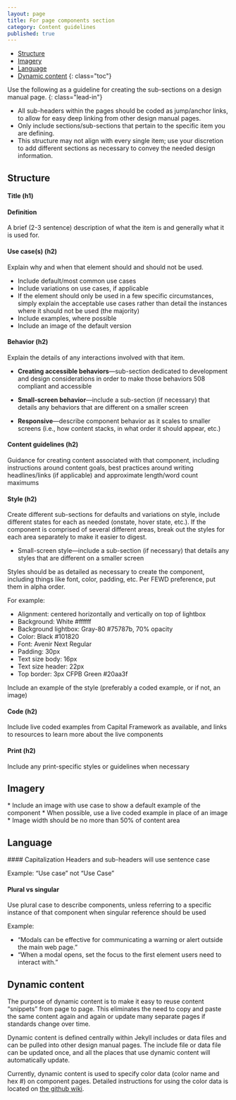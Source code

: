 ```yaml
---
layout: page
title: For page components section
category: Content guidelines
published: true
---
```


- [Structure](#structure)
- [Imagery](#imagery)
- [Language](#language)
- [Dynamic content](#dynamic-content)
{: class="toc"}

<div class="content-67 content-first">

Use the following as a guideline for creating the sub-sections on a design manual page. 
{: class="lead-in"}


* All sub-headers within the pages should be coded as jump/anchor links, to allow for easy deep linking from other design manual pages. 
* Only include sections/sub-sections that pertain to the specific item you are defining. 
* This structure may not align with every single item; use your discretion to add different sections as necessary to convey the needed design information.


</div>

<h2 id="structure">Structure</h2>

<div class="content-67 content-first">

#### Title (h1)

#### Definition
A brief (2-3 sentence) description of what the item is and generally what it is used for.

#### Use case(s) (h2)

Explain why and when that element should and should not be used.

* Include default/most common use cases
* Include variations on use cases, if applicable 
* If the element should only be used in a few specific circumstances, simply explain the acceptable use cases rather than detail the instances where it should not be used (the majority)
* Include examples, where possible
* Include an image of the default version

#### Behavior (h2)

Explain the details of any interactions involved with that item.

* **Creating accessible behaviors**—sub-section dedicated to development and design considerations in order to make those behaviors 508 compliant and accessible
* **Small-screen behavior**—include a sub-section (if necessary) that details any behaviors that are different on a smaller screen

* **Responsive**—describe component behavior as it scales to smaller screens (i.e., how content stacks, in what order it should appear, etc.)

#### Content guidelines (h2) 
Guidance for creating content associated with that component, including instructions around content goals, best practices around writing headlines/links (if applicable) and approximate length/word count maximums

#### Style (h2)
Create different sub-sections for defaults and variations on style, include different states for each as needed (onstate, hover state, etc.). If the component is comprised of several different areas, break out the styles for each area separately to make it easier to digest. 

* Small-screen style—include a sub-section (if necessary) that details any styles that are different on a smaller screen

Styles should be as detailed as necessary to create the component, including things like font, color, padding, etc. Per FEWD preference, put them in alpha order.

For example: 

* Alignment: centered horizontally and vertically on top of lightbox
* Background: White #ffffff
* Background lightbox: Gray-80 #75787b, 70% opacity
* Color: Black #101820
* Font: Avenir Next Regular
* Padding: 30px
* Text size body: 16px
* Text size header: 22px
* Top border: 3px CFPB Green #20aa3f
 
Include an example of the style (preferably a coded example, or if not, an image) 

#### Code (h2) 
Include live coded examples from Capital Framework as available, and links to resources to learn more about the live components

#### Print (h2) 
Include any print-specific styles or guidelines when necessary

</div>

<h2 id="imagery">Imagery</h2>

<div class="content-67 content-first"> 
* Include an image with use case to show a default example of the component 
* When possible, use a live coded example in place of an image
* Image width should be no more than 50% of content area
</div>


<h2 id="language">Language</h2>

<div class="content-67 content-first"> 
#### Capitalization
Headers and sub-headers will use sentence case

Example: “Use case” not “Use Case” 

#### Plural vs singular
Use plural case to describe components, unless referring to a specific instance of that component when singular reference should be used

Example: 

* “Modals can be effective for communicating a warning or alert outside the main web page.” 
* “When a modal opens, set the focus to the first element users need to interact with.” 
</div>

<h2 id="dynamic-content">Dynamic content</h2>

<div class="content-67 content-first"> 
The purpose of dynamic content is to make it easy to reuse content “snippets” from page to page. This eliminates the need to copy and paste the same content again and again or update many separate pages if standards change over time. 


Dynamic content is defined centrally within Jekyll includes or data files and can be pulled into other design manual pages. The include file or data file can be updated once, and all the places that use dynamic content will automatically update.

Currently, dynamic content is used to specify color data (color name and hex #) on component pages. Detailed instructions for using the color data is located on [the github wiki](https://github.com/cfpb/design-manual/wiki/Using-data-files).
</div> 